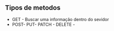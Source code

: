 ## Tipos de metodos

- GET - Buscar uma informação dentro do sevidor
- POST-
  PUT-
  PATCH -
  DELETE -

